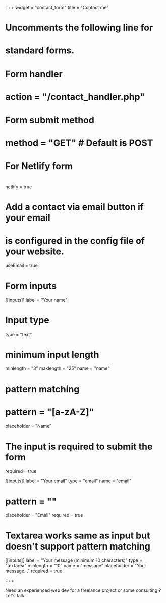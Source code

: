 +++
widget = "contact_form"
title = "Contact me" 

# Uncomments the following line for
# standard forms.
#
# Form handler
# action = "/contact_handler.php"
# Form submit method
# method = "GET" # Default is POST

# For Netlify form
#
netlify = true

# Add a contact via email button if your email
# is configured in the config file of your website.
useEmail = true

# Form inputs
[[inputs]]
label = "Your name"
# Input type
type = "text"
# minimum input length
minlength = "3"
maxlength = "25"
name = "name"
# pattern matching
# pattern = "[a-zA-Z]"
placeholder = "Name"
# The input is required to submit the form
required = true

[[inputs]]
label = "Your email"
type = "email"
name = "email"
# pattern = ""
placeholder = "Email"
required = true

# Textarea works same as input but doesn't support pattern matching
[[inputs]]
label = "Your message (minimum 10 characters)"
type = "textarea"
minlength = "10"
name = "message"
placeholder = "Your message..."
required = true

+++

Need an experienced web dev for a freelance project or some consulting ? Let's talk.